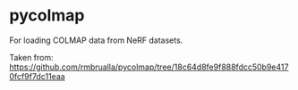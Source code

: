 # pycolmap
For loading COLMAP data from NeRF datasets.

Taken from: https://github.com/rmbrualla/pycolmap/tree/18c64d8fe9f888fdcc50b9e4170fcf9f7dc11eaa
